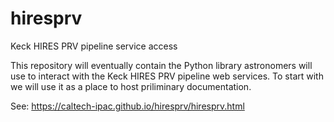 # hiresprv
Keck HIRES PRV pipeline service access

This repository will eventually contain the Python library astronomers will use to interact with the Keck HIRES PRV pipeline web services.  To start with we will use it as a place to host priliminary documentation.

See: https://caltech-ipac.github.io/hiresprv/hiresprv.html
